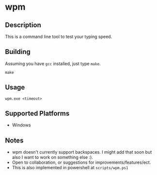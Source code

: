 # wpm

## Description

This is a command line tool to test your typing speed.

## Building

Assuming you have `gcc` installed, just type `make`.

```
make
```

## Usage

```
wpm.exe <timeout>
```

## Supported Platforms

* Windows

## Notes

* wpm doesn't currently support backspaces. I might add that soon but also I want to work on something else :).
* Open to collaboration, or suggestions for improvements/features/ect.
* This is also implemented in powershell at `scripts/wpm.ps1`